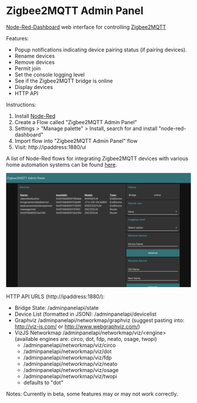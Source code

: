 # Zigbee2MQTT Admin Panel
[Node-Red-Dashboard](https://github.com/node-red/node-red-dashboard) web interface for controlling [Zigbee2MQTT](https://github.com/Koenkk/zigbee2mqtt)

Features:
* Popup notifications indicating device pairing status (if pairing devices).
* Rename devices
* Remove devices
* Permit join
* Set the console logging level
* See if the Zigbee2MQTT bridge is online
* Display devices
* HTTP API

Instructions:

1) Install [Node-Red](https://nodered.org/)
2) Create a Flow called "Zigbee2MQTT Admin Panel"
3) Settings > "Manage palette" > Install, search for and install "node-red-dashboard"
4) Import flow into "Zigbee2MQTT Admin Panel" flow
5) Visit: http://ipaddress:1880/ui

A list of Node-Red flows for integrating Zigbee2MQTT devices with various home automation systems can be found [here](https://github.com/ben423423n32j14e/zigbee2mqttflowdevices).


![Screenshot](screenshot.png)

HTTP API URLS (http://ipaddress:1880/):

* Bridge State: /adminpanelapi/state
* Device List (formatted in JSON): /adminpanelapi/devicelist
* Graphviz /adminpanelapi/networkmap/graphviz (suggest pasting into: http://viz-js.com/ or http://www.webgraphviz.com/)
* VizJS Networkmap /adminpanelapi/networkmap/viz/\<engine>  
(available engines are: circo, dot, fdp, neato, osage, twopi)
    * /adminpanelapi/networkmap/viz/circo
    * /adminpanelapi/networkmap/viz/dot
    * /adminpanelapi/networkmap/viz/fdp
    * /adminpanelapi/networkmap/viz/neato
    * /adminpanelapi/networkmap/viz/osage
    * /adminpanelapi/networkmap/viz/twopi
    * defaults to "dot"

Notes:
Currently in beta, some features may or may not work correctly.
